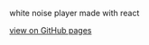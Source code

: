 white noise player made with react

<p>
  <a href="https://flanthedev.github.io/white_noise" target="blank">
    view on GitHub pages
  </a>
<p>